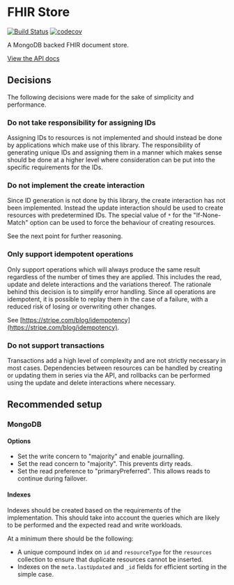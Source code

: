 # FHIR Store

[![Build Status](https://travis-ci.org/bausmeier/fhir-store.svg?branch=master)](https://travis-ci.org/bausmeier/fhir-store)
[![codecov](https://codecov.io/gh/bausmeier/fhir-store/branch/master/graph/badge.svg)](https://codecov.io/gh/bausmeier/fhir-store)

A MongoDB backed FHIR document store.

[View the API docs](/API.md)

## Decisions

The following decisions were made for the sake of simplicity and performance.

### Do not take responsibility for assigning IDs

Assigning IDs to resources is not implemented and should instead be done by applications which make use of this library. The responsibility of generating unique IDs and assigning them in a manner which makes sense should be done at a higher level where consideration can be put into the specific requirements for the IDs.

### Do not implement the create interaction

Since ID generation is not done by this library, the create interaction has not been implemented. Instead the update interaction should be used to create resources with predetermined IDs. The special value of `*` for the "If-None-Match" option can be used to force the behaviour of creating resources.

See the next point for further reasoning.

### Only support idempotent operations

Only support operations which will always produce the same result regardless of the number of times they are applied. This includes the read, update and delete interactions and the variations thereof. The rationale behind this decision is to simplify error handling. Since all operations are idempotent, it is possible to replay them in the case of a failure, with a reduced risk of losing or overwriting other changes.

See [https://stripe.com/blog/idempotency](https://stripe.com/blog/idempotency).

### Do not support transactions

Transactions add a high level of complexity and are not strictly necessary in most cases. Dependencies between resources can be handled by creating or updating them in series via the API, and rollbacks can be performed using the update and delete interactions where necessary.

## Recommended setup

### MongoDB

#### Options

* Set the write concern to "majority" and enable journalling.
* Set the read concern to "majority". This prevents dirty reads.
* Set the read preference to "primaryPreferred". This allows reads to continue during failover.

#### Indexes

Indexes should be created based on the requirements of the implementation. This should take into account the queries which are likely to be performed and the expected read and write workloads.

At a minimum there should be the following:

* A unique compound index on `id` and `resourceType` for the `resources` collection to ensure that duplicate resources cannot be inserted.
* Indexes on the `meta.lastUpdated` and `_id` fields for efficient sorting in the simple case.
